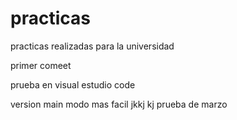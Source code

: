 # practicas
practicas realizadas para la universidad 


primer comeet


prueba en visual estudio code

version main
modo mas facil
jkkj
kj
prueba de marzo 